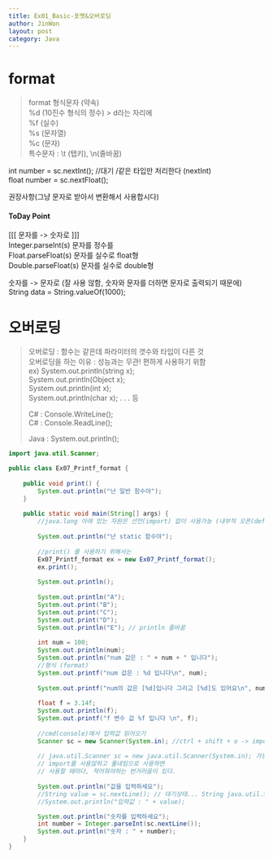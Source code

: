 ```yaml
---
title: Ex01_Basic-포멧&오버로딩
author: JinWon
layout: post
category: Java
---
```


# format
>format 형식문자 (약속) <br>
%d (10진수 형식의 정수) > d라는 자리에 <br>
%f (실수) <br>
%s (문자열) <br>
%c (문자) <br>
특수문자 : \t (탭키), \n(줄바꿈)


int number = sc.nextInt(); //대기 /같은 타입만 처리한다 (nextInt) <br>
float number = sc.nextFloat(); <br>

권장사항(그냥 문자로 받아서 변환해서 사용합시다) <br>

#### ToDay Point
[[[ 문자를  -> 숫자로 ]]] <br>
Integer.parseInt(s) 문자를 정수를 <br>
Float.parseFloat(s) 문자를 실수로 float형 <br>
Double.parseFloat(s) 문자를 실수로 double형

숫자를 -> 문자로 (잘 사용 않함, 숫자와 문자를 더하면 문자로 출력되기 때문에) <br>
String data = String.valueOf(1000); <br>

# 오버로딩
> 오버로딩 : 함수는 같은데 파라미터의 갯수와 타입이 다른 것 <br>
오버로딩을 하는 이유 : 성능과는 무관! 편하게 사용하기 위함 <br>
ex) System.out.println(string x); <br>
    System.out.println(Object x); <br>
    System.out.println(int x); <br>
    System.out.println(char x); . . . 등 <br>
>
>C# : Console.WriteLine(); <br>
C# : Console.ReadLine(); <br>
>
>Java : System.out.println(); 

~~~java
import java.util.Scanner;

public class Ex07_Printf_format {
	
	public void print() {
		System.out.println("난 일반 함수야");
	}
	
	public static void main(String[] args) {
		//java.lang 아래 있는 자원은 선언(import) 없이 사용가능 (내부적 오픈(default open))
		
		System.out.println("난 static 함수야");
		
		//print() 를 사용하기 위해서는
		Ex07_Printf_format ex = new Ex07_Printf_format();
		ex.print();
		
		System.out.println();
		
		System.out.println("A");
		System.out.print("B");
		System.out.print("C");
		System.out.print("D");
		System.out.println("E"); // println 줄바꿈
		
		int num = 100;
		System.out.println(num);
		System.out.println("num 값은 : " + num + " 입니다");
		//형식 (format)
		System.out.printf("num 값은 : %d 입니다\n", num);
		
		System.out.printf("num의 값은 [%d]입니다 그리고 [%d]도 있어요\n", num, 1000);
		
		float f = 3.14f;
		System.out.println(f);
		System.out.printf("f 변수 값 %f 입니다 \n", f);
		
		//cmd(console)에서 입력값 읽어오기
		Scanner sc = new Scanner(System.in); //ctrl + shift + o -> import 자동완성
		
		// java.util.Scanner sc = new java.util.Scanner(System.in); 가능
		// import를 사용않하고 풀네임으로 사용하면
		// 사용할 때마다, 적어줘야하는 번거러움이 있다.
		
		System.out.println("값을 입력하세요");
		//String value = sc.nextLine(); // 대기상태... String java.util.Scanner.nextLine()
		//System.out.println("입력값 : " + value);

		System.out.println("숫자를 입력하세요");
		int number = Integer.parseInt(sc.nextLine());
		System.out.println("숫자 : " + number);
	}
}

~~~
